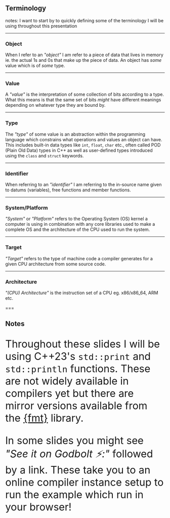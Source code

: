 <!-- .slide: id="Terminology" data-auto-animate -->

## Terminology

notes: I want to start by to quickly defining some of the terminology I will be using throughout this presentation

---

### Object

When I refer to an *"object"* I am refer to a piece of data that lives in memory ie. the actual 1s and 0s that make up the piece of data. An object has *some* value which is of *some* type.

---

### Value

A *"value"* is the interpretation of some collection of bits according to a type. What this means is that the same set of bits *might* have different meanings depending on whatever type they are bound by.

<!-- Diagram illustrating this example: the bits `11110010011011010101111010111101` have the have the value `-227713347` when interpreted as a C `int` but have the value `4067253949` when interpreted as a C `unsigned int`. -->

---

### Type

The *"type"* of some value is an abstraction within the programming language which constrains what operations and values an object can have. This includes built-in data types like `int`, `float`, `char` etc., often called POD (Plain Old Data) types in C++ as well as user-defined types introduced using the `class` and `struct` keywords.

---

### Identifier

When referring to an *"identifier"* I am referring to the in-source name given to datums (variables), free functions and member functions.

<!-- Diagram of variable syntax indicating identifier, type and value. -->

---

### System/Platform

*"System"* or *"Platform"* refers to the Operating System (OS) kernel a computer is using in combination with any core libraries used to make a complete OS and the architecture of the CPU used to run the system.

<!-- Diagram of kernel in system stack -->

---

### Target

*"Target"* refers to the type of machine code a compiler generates for a given CPU architecture from some source code.

<!-- Diagram of compiler pipeline to different targets -->

---

### Architecture

*"(CPU) Architecture"* is the instruction set of a CPU eg. x86/x86_64, ARM etc.

===

## Notes

<p class="fragment fade-in-then-semi-out" style="font-size: xx-large">
    Throughout these slides I will be using C++23's <code>std::print</code> and <code>std::println</code> functions. These are not widely available in compilers yet but there are mirror versions available from the <a href="https://fmt.dev">{fmt}</a> library.
</p>

<p class="fragment fade-in-then-semi-out" style="font-size: xx-large">
    In some slides you might see <i>"See it on Godbolt ⚡:"</i> followed by a link. These take you to an online compiler instance setup to run the example which run in your browser!
</p>
